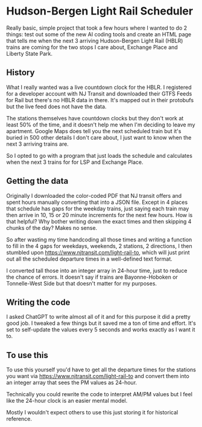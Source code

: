 # Hudson-Bergen Light Rail Scheduler

Really basic, simple project that took a few hours where I wanted to do 2 things: test out some of the new AI coding tools and create an HTML page that tells me when the next 3 arriving Hudson-Bergen Light Rail (HBLR) trains are coming for the two stops I care about, Exchange Place and Liberty State Park.

## History

What I really wanted was a live countdown clock for the HBLR. I registered for a developer account with NJ Transit and downloaded their GTFS Feeds for Rail but there's no HBLR data in there. It's mapped out in their protobufs but the live feed does not have the data.

The stations themselves have countdown clocks but they don't work at least 50% of the time, and it doesn't help me when I'm deciding to leave my apartment. Google Maps does tell you the next scheduled train but it's buried in 500 other details I don't care about, I just want to know when the next 3 arriving trains are.

So I opted to go with a program that just loads the schedule and calculates when the next 3 trains for for LSP and Exchange Place.

## Getting the data

Originally I downloaded the color-coded PDF that NJ transit offers and spent hours manually converting that into a JSON file. Except in 4 places that schedule has gaps for the weekday trains, just saying each train may then arrive in 10, 15 or 20 minute increments for the next few hours. How is that helpful? Why bother writing down the exact times and then skipping 4 chunks of the day? Makes no sense.

So after wasting my time handcoding all those times and writing a function to fill in the 4 gaps for weekdays, weekends, 2 stations, 2 directions, I then stumbled upon https://www.njtransit.com/light-rail-to, which will just print out all the scheduled departure times in a well-defined text format.

I converted tall those into an integer array in 24-hour time, just to reduce the chance of errors. It doesn't say if trains are Bayonne-Hoboken or Tonnelle-West Side but that doesn't matter for my purposes.

## Writing the code

I asked ChatGPT to write almost all of it and for this purpose it did a pretty good job. I tweaked a few things but it saved me a ton of time and effort. It's set to self-update the values every 5 seconds and works exactly as I want it to.

## To use this

To use this yourself you'd have to get all the departure times for the stations you want via https://www.njtransit.com/light-rail-to and convert them into an integer array that sees the PM values as 24-hour. 

Technically you could rewrite the code to interpret AM/PM values but I feel like the 24-hour clock is an easier mental model.

Mostly I wouldn't expect others to use this just storing it for historical reference.